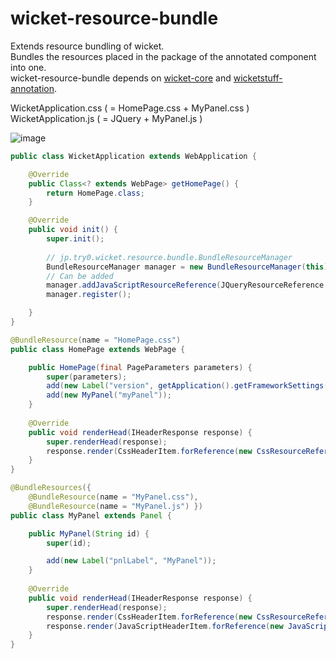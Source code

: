 # wicket-resource-bundle

Extends resource bundling of wicket.   
Bundles the resources placed in the package of the annotated component into one.  
wicket-resource-bundle depends on [wicket-core](https://github.com/apache/wicket/tree/master/wicket-core) and [wicketstuff-annotation](https://github.com/wicketstuff/core/tree/master/annotation).  

WicketApplication.css ( = HomePage.css + MyPanel.css )  
WicketApplication.js ( = JQuery + MyPanel.js )  

![image](https://user-images.githubusercontent.com/17096601/164439559-289b9a0a-40ef-447b-9d67-ff7639ad49c8.png)

```java
public class WicketApplication extends WebApplication {

	@Override
	public Class<? extends WebPage> getHomePage() {
		return HomePage.class;
	}

	@Override
	public void init() {
		super.init();
    
		// jp.try0.wicket.resource.bundle.BundleResourceManager
		BundleResourceManager manager = new BundleResourceManager(this);
		// Can be added
		manager.addJavaScriptResourceReference(JQueryResourceReference.getV3());
		manager.register();

	}
}

```

```java
@BundleResource(name = "HomePage.css")
public class HomePage extends WebPage {

	public HomePage(final PageParameters parameters) {
		super(parameters);
		add(new Label("version", getApplication().getFrameworkSettings().getVersion()));
		add(new MyPanel("myPanel"));
	}
	
	@Override
	public void renderHead(IHeaderResponse response) {
		super.renderHead(response);
		response.render(CssHeaderItem.forReference(new CssResourceReference(getClass(), "HomePage.css")));
	}
}
```

```java
@BundleResources({
	@BundleResource(name = "MyPanel.css"),
	@BundleResource(name = "MyPanel.js") })
public class MyPanel extends Panel {

	public MyPanel(String id) {
		super(id);

		add(new Label("pnlLabel", "MyPanel"));
	}
	
	@Override
	public void renderHead(IHeaderResponse response) {
		super.renderHead(response);
		response.render(CssHeaderItem.forReference(new CssResourceReference(getClass(), "MyPanel.css")));
		response.render(JavaScriptHeaderItem.forReference(new JavaScriptResourceReference(getClass(), "MyPanel.js")));
	}
}
```
